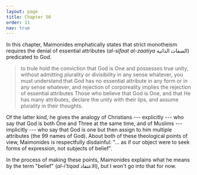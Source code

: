 ```yaml
---
layout: page
title: Chapter 50
order: 11
nav: true
---
```


In this chapter, Maimonides emphatically states that strict monotheism requires the denial of essential attributes (_al-sifaat al-zaatiya_ الصفات الذاتية) predicated to God.

> to trule hold the conviction that God is One and possesses true unity, without admitting plurality or divisibility in any sense whatever, you must understand that God has no essential attribute in any form or in any sense whatever, and rejection of corporeality implies the rejection of essential attributes Those who believe that God is One, and that He has many attributes, declare the unity with their lips, and assume plurality in their thoughts.

Of the latter kind, he gives the analogy of Christians --- explicitly --- who say that God is both One and Three at the same time, and of Muslims --- implicitly --- who say that God is one but then assign to him multiple attributes (the 99 names of God). About both of these theological points of view, Maimonides is respectfully disdainful: "... as if our object were to seek forms of expression, not subjects of belief".

In the process of making these points, Maimonides explains what he means by the term "belief" (_al-i'tiqad_ الاعتقاد), but I won't go into that for now.